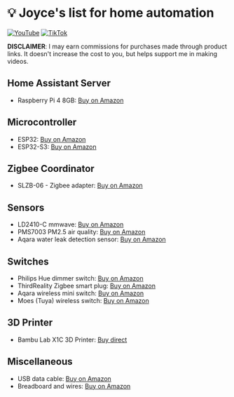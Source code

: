 # :bulb: Joyce's list for home automation

[![YouTube](https://img.shields.io/badge/YouTube-Subscribe-red?style=for-the-badge&logo=youtube)](https://www.youtube.com/channel/UCCTbz_VyO5sXO9U1pmuxcHg)
[![TikTok](https://img.shields.io/badge/TikTok-Follow-black?style=for-the-badge&logo=tiktok)](https://www.tiktok.com/@joycejetson)

**DISCLAIMER**: I may earn commissions for purchases made through product links. It doesn't increase the cost to you, but helps support me in making videos.

## Home Assistant Server
- Raspberry Pi 4 8GB: [Buy on Amazon](https://amzn.to/4hpN4zA)

## Microcontroller
- ESP32: [Buy on Amazon](https://amzn.to/3z0jUpk)
- ESP32-S3: [Buy on Amazon](https://amzn.to/3Uqku6Z)

## Zigbee Coordinator
- SLZB-06 - Zigbee adapter: [Buy on Amazon](https://amzn.to/3VTvyL3)

## Sensors
- LD2410-C mmwave: [Buy on Amazon](https://amzn.to/3YE11Cx)
- PMS7003 PM2.5 air quality: [Buy on Amazon](https://amzn.to/4e9IItb)
- Aqara water leak detection sensor: [Buy on Amazon](https://amzn.to/3ZiIg7P)

## Switches
- Philips Hue dimmer switch: [Buy on Amazon](https://amzn.to/3Uv7c9E)
- ThirdReality Zigbee smart plug: [Buy on Amazon](https://amzn.to/3CuQ3qe)
- Aqara wireless mini switch: [Buy on Amazon](https://amzn.to/3YnjPED)
- Moes (Tuya) wireless switch: [Buy on Amazon](https://amzn.to/47hf2ZA)

## 3D Printer
- Bambu Lab X1C 3D Printer: [Buy direct](https://us.store.bambulab.com/products/x1-carbon)

## Miscellaneous
- USB data cable: [Buy on Amazon](https://amzn.to/3XyObEX)
- Breadboard and wires: [Buy on Amazon](https://amzn.to/3Zi0DKy)
